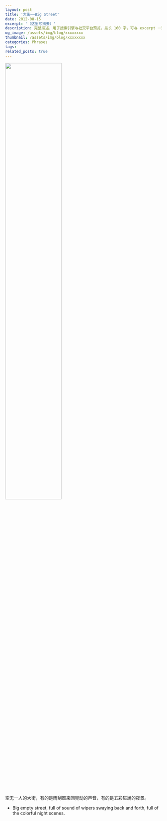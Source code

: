```yaml
---
layout: post
title: '大街——Big Street'
date: 2012-08-15
excerpt: '（这里写摘要）'
description: 完整描述，用于搜索引擎与社交平台预览，最长 160 字，可与 excerpt 一致
og_image: /assets/img/blog/xxxxxxxx
thumbnail: /assets/img/blog/xxxxxxxx
categories: Phrases
tags: 
related_posts: true
---
```


<img src="{{ '/assets/img/blog/xxxxxxxx' | relative_url }}" style="width:60%;">

空无一人的大街，有的是雨刮器来回晃动的声音，有的是五彩斑斓的夜景。

- Big empty street, full of sound of wipers swaying back and forth, full of the colorful night scenes.